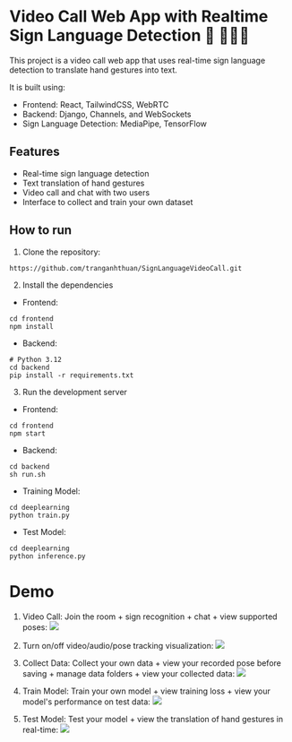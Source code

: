 # Video Call Web App with Realtime Sign Language Detection 🎥 🙋🏻‍♂️

This project is a video call web app that uses real-time sign language detection to translate hand gestures into text. 

It is built using:
- Frontend: React, TailwindCSS, WebRTC
- Backend: Django, Channels, and WebSockets
- Sign Language Detection: MediaPipe, TensorFlow

## Features
- Real-time sign language detection
- Text translation of hand gestures
- Video call and chat with two users
- Interface to collect and train your own dataset


## How to run
1. Clone the repository:
```
https://github.com/tranganhthuan/SignLanguageVideoCall.git
```
2. Install the dependencies
- Frontend:
```
cd frontend
npm install
```
- Backend:
```
# Python 3.12
cd backend
pip install -r requirements.txt
```

3. Run the development server
- Frontend:
```
cd frontend
npm start
```
- Backend:
```
cd backend
sh run.sh
```
- Training Model:
```
cd deeplearning
python train.py
```
- Test Model:
```
cd deeplearning
python inference.py
```

# Demo

1. Video Call:
Join the room + sign recognition + chat + view supported poses:
![](https://github.com/user-attachments/assets/fdb84fcb-56cf-4b8f-a9fd-254e04cf6049)

2. Turn on/off video/audio/pose tracking visualization:
![](https://github.com/user-attachments/assets/43a03089-0f62-435f-8a57-0018c0e26ad1)

3. Collect Data: 
Collect your own data + view your recorded pose before saving + manage data folders + view your collected data:
![](https://github.com/user-attachments/assets/bd85600b-28f1-48fd-a33f-27f9b7dd7e5d)

4. Train Model:
Train your own model + view training loss + view your model's performance on test data:
![](https://github.com/user-attachments/assets/32ea6386-8a16-40d2-a0d1-3374e45cb7b5)

5. Test Model:
Test your model + view the translation of hand gestures in real-time:
![](https://github.com/user-attachments/assets/4f50cb54-7778-4704-a157-dca5a81dbad6)
